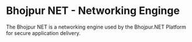 # Bhojpur NET - Networking Enginge
The Bhojpur NET is a networking engine used by the Bhojpur.NET Platform for secure application delivery.

